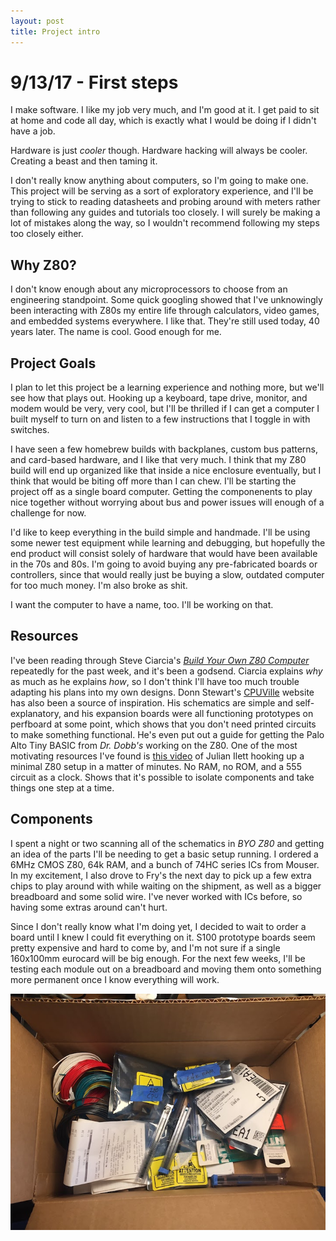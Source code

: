 ```yaml
---
layout: post
title: Project intro
---
```


# 9/13/17 - First steps
I make software. I like my job very much, and I'm good at it. I get paid to sit at home and code all day, which is exactly what I would be doing if I didn't have a job.

Hardware is just _cooler_ though. Hardware hacking will always be cooler. Creating a beast and then taming it.

I don't really know anything about computers, so I'm going to make one. This project will be serving as a sort of exploratory experience, and I'll be trying to stick to reading datasheets and probing around with meters rather than following any guides and tutorials too closely. I will surely be making a lot of mistakes along the way, so I wouldn't recommend following my steps too closely either.
<!---break--->

## Why Z80?
I don't know enough about any microprocessors to choose from an engineering standpoint. Some quick googling showed that I've unknowingly been interacting with Z80s my entire life through calculators, video games, and embedded systems everywhere. I like that. They're still used today, 40 years later. The name is cool. Good enough for me.

## Project Goals
I plan to let this project be a learning experience and nothing more, but we'll see how that plays out. Hooking up a keyboard, tape drive, monitor, and modem would be very, very cool, but I'll be thrilled if I can get a computer I built myself to turn on and listen to a few instructions that I toggle in with switches.

I have seen a few homebrew builds with backplanes, custom bus patterns, and card-based hardware, and I like that very much. I think that my Z80 build will end up organized like that inside a nice enclosure eventually, but I think that would be biting off more than I can chew. I'll be starting the project off as a single board computer. Getting the componenents to play nice together without worrying about bus and power issues will enough of a challenge for now.

I'd like to keep everything in the build simple and handmade. I'll be using some newer test equipment while learning and debugging, but hopefully the end product will consist solely of hardware that would have been available in the 70s and 80s. I'm going to avoid buying any pre-fabricated boards or controllers, since that would really just be buying a slow, outdated computer for too much money. I'm also broke as shit.

I want the computer to have a name, too. I'll be working on that.

## Resources
I've been reading through Steve Ciarcia's _[Build Your Own Z80 Computer](https://books.google.com/books?id=mVQnFgWzX0AC&lpg=PP1&pg=PP1#v=onepage&q&f=false)_ repeatedly for the past week, and it's been a godsend. Ciarcia explains _why_ as much as he explains _how_, so I don't think I'll have too much trouble adapting his plans into my own designs. Donn Stewart's [CPUVille](http://cpuville.com) website has also been a source of inspiration. His schematics are simple and self-explanatory, and his expansion boards were all functioning prototypes on perfboard at some point, which shows that you don't need printed circuits to make something functional. He's even put out a guide for getting the Palo Alto Tiny BASIC from _Dr. Dobb's_ working on the Z80. One of the most motivating resources I've found is [this video](https://www.youtube.com/watch?v=AZb4NLXx1aM) of Julian Ilett hooking up a minimal Z80 setup in a matter of minutes. No RAM, no ROM, and a 555 circuit as a clock. Shows that it's possible to isolate components and take things one step at a time.

## Components
I spent a night or two scanning all of the schematics in _BYO Z80_ and getting an idea of the parts I'll be needing to get a basic setup running. I ordered a 6MHz CMOS Z80, 64k RAM, and a bunch of 74HC series ICs from Mouser. In my excitement, I also drove to Fry's the next day to pick up a few extra chips to play around with while waiting on the shipment, as well as a bigger breadboard and some solid wire. I've never worked with ICs before, so having some extras around can't hurt.

Since I don't really know what I'm doing yet, I decided to wait to order a board until I knew I could fit everything on it. S100 prototype boards seem pretty expensive and hard to come by, and I'm not sure if a single 160x100mm eurocard will be big enough. For the next few weeks, I'll be testing each module out on a breadboard and moving them onto something more permanent once I know everything will work.

![Box o' parts](/images/posts:2017-09-14/box_o_parts.jpg)
